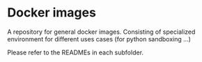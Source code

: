 # Docker images

A repository for general docker images. Consisting of specialized environment for different uses cases (for python sandboxing ...)

Please refer to the READMEs in each subfolder.